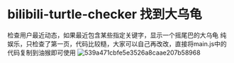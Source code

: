 # bilibili-turtle-checker 找到大乌龟
检查用户最近动态，如果最近包含某些指定关键字，显示一个摇尾巴的大乌龟
纯娱乐，只检查了第一页，代码比较糙，大家可以自己再改改，直接将main.js中的代码复制到油猴即可使用
![539a471cbfe5e3526a8caae207b58968](https://github.com/user-attachments/assets/e3c3e784-4c44-45a9-bbbb-0d9a52031802)
